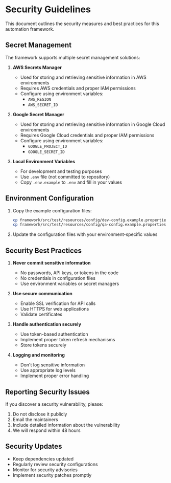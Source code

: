 # Security Guidelines

This document outlines the security measures and best practices for this automation framework.

## Secret Management

The framework supports multiple secret management solutions:

1. **AWS Secrets Manager**
   - Used for storing and retrieving sensitive information in AWS environments
   - Requires AWS credentials and proper IAM permissions
   - Configure using environment variables:
     - `AWS_REGION`
     - `AWS_SECRET_ID`

2. **Google Secret Manager**
   - Used for storing and retrieving sensitive information in Google Cloud environments
   - Requires Google Cloud credentials and proper IAM permissions
   - Configure using environment variables:
     - `GOOGLE_PROJECT_ID`
     - `GOOGLE_SECRET_ID`

3. **Local Environment Variables**
   - For development and testing purposes
   - Use `.env` file (not committed to repository)
   - Copy `.env.example` to `.env` and fill in your values

## Environment Configuration

1. Copy the example configuration files:
   ```bash
   cp framework/src/test/resources/config/dev-config.example.properties framework/src/test/resources/config/dev-config.properties
   cp framework/src/test/resources/config/qa-config.example.properties framework/src/test/resources/config/qa-config.properties
   ```

2. Update the configuration files with your environment-specific values

## Security Best Practices

1. **Never commit sensitive information**
   - No passwords, API keys, or tokens in the code
   - No credentials in configuration files
   - Use environment variables or secret managers

2. **Use secure communication**
   - Enable SSL verification for API calls
   - Use HTTPS for web applications
   - Validate certificates

3. **Handle authentication securely**
   - Use token-based authentication
   - Implement proper token refresh mechanisms
   - Store tokens securely

4. **Logging and monitoring**
   - Don't log sensitive information
   - Use appropriate log levels
   - Implement proper error handling

## Reporting Security Issues

If you discover a security vulnerability, please:

1. Do not disclose it publicly
2. Email the maintainers
3. Include detailed information about the vulnerability
4. We will respond within 48 hours

## Security Updates

- Keep dependencies updated
- Regularly review security configurations
- Monitor for security advisories
- Implement security patches promptly 